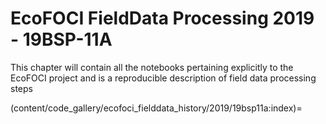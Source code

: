 # EcoFOCI FieldData Processing 2019 - 19BSP-11A

This chapter will contain all the notebooks pertaining explicitly to the EcoFOCI project and is a reproducible description of field data processing steps

(content/code_gallery/ecofoci_fielddata_history/2019/19bsp11a:index)=